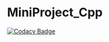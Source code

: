 # MiniProject_Cpp
[![Codacy Badge](https://api.codacy.com/project/badge/Grade/3a1880e309be48388ebed807f0288a33)](https://app.codacy.com/gh/99002657/MiniProject_Cpp?utm_source=github.com&utm_medium=referral&utm_content=99002657/MiniProject_Cpp&utm_campaign=Badge_Grade)